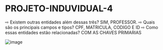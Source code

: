 # PROJETO-INDUVIDUAL-4
⇨ Existem outras entidades além dessas três?
SIM, PROFESSOR.
⇨ Quais são os principais campos e tipos?
CPF, MATRICULA, CODIGO E ID
⇨ Como essas entidades estão relacionadas?
COM AS CHAVES PRIMARIAS

![image](https://user-images.githubusercontent.com/99221907/226150342-697f00df-05f3-4113-bea9-1633b27afee9.png)

